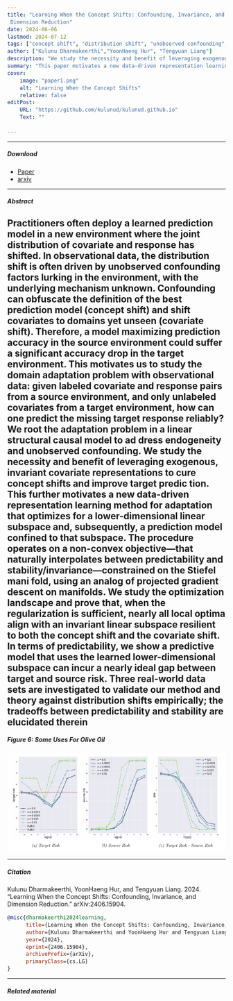 ```yaml
---
title: "Learning When the Concept Shifts: Confounding, Invariance, and
 Dimension Reduction" 
date: 2024-06-06
lastmod: 2024-07-12
tags: ["concept shift", "distribution shift", "unobserved confounding", "invariance, "]
author: ["Kulunu Dharmakeerthi","YoonHaeng Hur", "Tengyuan Liang"]
description: "We study the necessity and benefit of leveraging exogenous, invariant covariate representations to cure concept shifts and improve target prediction. Submitted" 
summary: "This paper motivates a new data-driven representation learning method for adaptation that optimizes for a lower-dimensional linear subspace and, subsequently, a prediction model confined to that subspace. The procedure operates on a non-convex objective—that naturally interpolates between predictability and stability/invariance—constrained on the Stiefel manifold, using an analog of projected gradient descent on manifolds." 
cover:
    image: "paper1.png"
    alt: "Learning When the Concept Shifts"
    relative: false
editPost:
    URL: "https://github.com/kulunud/kulunud.github.io"
    Text: ""

---
```


---

##### Download

+ [Paper](paper1.pdf)
+ [arxiv](https://arxiv.org/pdf/2406.15904)

---

##### Abstract

 Practitioners often deploy a learned prediction model in a new environment where the joint
 distribution of covariate and response has shifted. In observational data, the distribution shift is
 often driven by unobserved confounding factors lurking in the environment, with the underlying
 mechanism unknown. Confounding can obfuscate the definition of the best prediction model
 (concept shift) and shift covariates to domains yet unseen (covariate shift). Therefore, a model
 maximizing prediction accuracy in the source environment could suffer a significant accuracy
 drop in the target environment. This motivates us to study the domain adaptation problem
 with observational data: given labeled covariate and response pairs from a source environment,
 and only unlabeled covariates from a target environment, how can one predict the missing target
 response reliably? We root the adaptation problem in a linear structural causal model to ad
dress endogeneity and unobserved confounding. We study the necessity and benefit of leveraging
 exogenous, invariant covariate representations to cure concept shifts and improve target predic
tion. This further motivates a new data-driven representation learning method for adaptation
 that optimizes for a lower-dimensional linear subspace and, subsequently, a prediction model
 confined to that subspace. The procedure operates on a non-convex objective—that naturally
 interpolates between predictability and stability/invariance—constrained on the Stiefel mani
fold, using an analog of projected gradient descent on manifolds. We study the optimization
 landscape and prove that, when the regularization is sufficient, nearly all local optima align
 with an invariant linear subspace resilient to both the concept shift and the covariate shift.
 In terms of predictability, we show a predictive model that uses the learned lower-dimensional
 subspace can incur a nearly ideal gap between target and source risk. Three real-world data
 sets are investigated to validate our method and theory against distribution shifts empirically;
 the tradeoffs between predictability and stability are elucidated therein
---

##### Figure 6: Some Uses For Olive Oil

![](paper1.png)

---

##### Citation

Kulunu Dharmakeerthi, YoonHaeng Hur, and Tengyuan Liang. 2024. “Learning When the Concept Shifts: Confounding, Invariance, and Dimension Reduction.” arXiv:2406.15904.

```BibTeX
@misc{dharmakeerthi2024learning,
      title={Learning When the Concept Shifts: Confounding, Invariance, and Dimension Reduction}, 
      author={Kulunu Dharmakeerthi and YoonHaeng Hur and Tengyuan Liang},
      year={2024},
      eprint={2406.15904},
      archivePrefix={arXiv},
      primaryClass={cs.LG}
}
```

---

##### Related material
